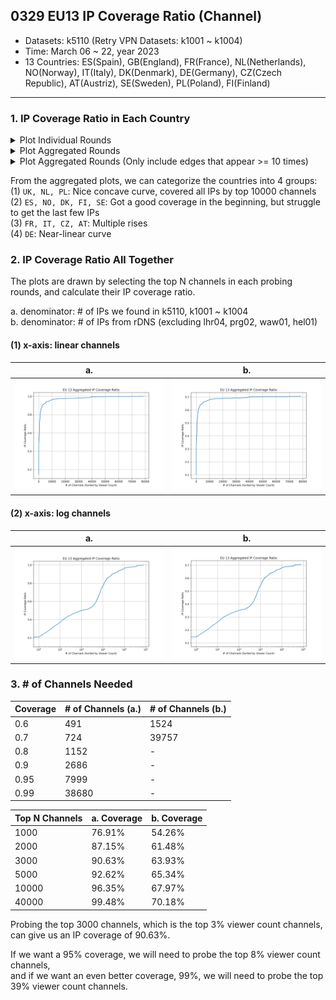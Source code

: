 ## 0329 EU13 IP Coverage Ratio (Channel)
- Datasets: k5110 (Retry VPN Datasets: k1001 ~ k1004)
- Time: March 06 ~ 22, year 2023
- 13 Countries: ES(Spain), GB(England), FR(France), NL(Netherlands), NO(Norway), IT(Italy), DK(Denmark), DE(Germany), CZ(Czech Republic), 
AT(Austriz), SE(Sweden), PL(Poland), FI(Finland)
---

### 1. IP Coverage Ratio in Each Country

<details>
<summary>Plot Individual Rounds</summary>
<img src="/images/EU-13-ip-coverage.png">
</details>

<details>
<summary>Plot Aggregated Rounds</summary>
The aggregation is done by selecting the top N channels in each probing rounds in a country.
<img src="/images/agg-EU-13-ip-coverage.png">
</details>

<details>
<summary>Plot Aggregated Rounds (Only include edges that appear >= 10 times)</summary>
Although in most of the countries, IP coverage ratio coverages to 1.0 faster,   
UK surprisingly converges slower, and SE does not change much.
<img src="/images/ge-10-agg-ip-coverage.png">
</details>

From the aggregated plots, we can categorize the countries into 4 groups:  
(1) `UK, NL, PL`: Nice concave curve, covered all IPs by top 10000 channels  
(2) `ES, NO, DK, FI, SE`: Got a good coverage in the beginning, but struggle to get the last few IPs  
(3) `FR, IT, CZ, AT`: Multiple rises  
(4) `DE`: Near-linear curve


### 2. IP Coverage Ratio All Together
The plots are drawn by selecting the top N channels in each probing rounds, and calculate their IP coverage ratio.  

a. denominator: # of IPs we found in k5110, k1001 ~ k1004   
b. denominator: # of IPs from rDNS (excluding lhr04, prg02, waw01, hel01)  

#### (1) x-axis: linear channels
| a. | b. |
| -- | -- |
| <img src="/images/EU13-ttl-ip-coverage.png" width="400"> | <img src="/images/cmp-rDNS-EU13-ip-coverage.png" width="400"> |

#### (2) x-axis: log channels
| a. | b. |
| -- | -- |
| <img src="/images/log-EU13-ttl-ip-coverage.png" width="400"> | <img src="/images/cmp-rDNS-log-EU13-ip-coverage.png" width="400"> |


### 3. \# of Channels Needed
| Coverage | # of Channels (a.) | # of Channels (b.) |
| -------- | ------------------ | ------------------ |
| 0.6      | 491   | 1524  |
| 0.7      | 724   | 39757 |
| 0.8      | 1152  | -     |
| 0.9      | 2686  | -     |
| 0.95     | 7999  | -     |
| 0.99     | 38680 | -     |

| Top N Channels | a. Coverage | b. Coverage |
| -------------- | ----------- | ----------- | 
| 1000           | 76.91%      | 54.26%      |
| 2000           | 87.15%      | 61.48%      |
| 3000           | 90.63%      | 63.93%      |
| 5000           | 92.62%      | 65.34%      |
| 10000          | 96.35%      | 67.97%      |
| 40000          | 99.48%      | 70.18%      |

Probing the top 3000 channels, which is the top 3% viewer count channels, can give us an IP coverage of 90.63%. 

If we want a 95% coverage, we will need to probe the top 8% viewer count channels,  
and if we want an even better coverage, 99%, we will need to probe the top 39% viewer count channels.



